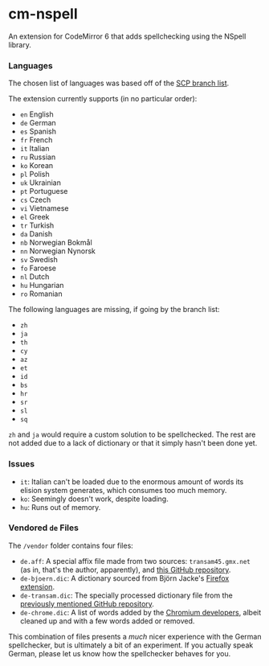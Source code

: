 # cm-nspell

An extension for CodeMirror 6 that adds spellchecking using the NSpell library.

### Languages

The chosen list of languages was based off of the [SCP branch list](http://o5command-int.wikidot.com/branch-list).

The extension currently supports (in no particular order):
* `en` English
* `de` German
* `es` Spanish
* `fr` French
* `it` Italian
* `ru` Russian
* `ko` Korean
* `pl` Polish
* `uk` Ukrainian
* `pt` Portuguese
* `cs` Czech
* `vi` Vietnamese
* `el` Greek
* `tr` Turkish
* `da` Danish
* `nb` Norwegian Bokmål
* `nn` Norwegian Nynorsk
* `sv` Swedish
* `fo` Faroese
* `nl` Dutch
* `hu` Hungarian
* `ro` Romanian

The following languages are missing, if going by the branch list:
* `zh`
* `ja`
* `th`
* `cy`
* `az`
* `et`
* `id`
* `bs`
* `hr`
* `sr`
* `sl`
* `sq`

`zh` and `ja` would require a custom solution to be spellchecked. The rest are not added due to a lack of dictionary or that it simply hasn't been done yet.

### Issues

* `it`: Italian can't be loaded due to the enormous amount of words its elision system generates, which consumes too much memory.
* `ko`: Seemingly doesn't work, despite loading.
* `hu`: Runs out of memory.

### Vendored `de` Files

The `/vendor` folder contains four files:
* `de.aff`: A special affix file made from two sources: `transam45.gmx.net` (as in, that's the author, apparently), and [this GitHub repository](https://github.com/vpikulik/hunspell_de_compounds).
* `de-bjoern.dic`: A dictionary sourced from Björn Jacke's [Firefox extension](https://addons.mozilla.org/en-US/firefox/addon/german-dictionary-de_de-for-sp/?utm_source=addons.mozilla.org&utm_medium=referral&utm_content=search).
* `de-transam.dic`: The specially processed dictionary file from the [previously mentioned GitHub repository](https://github.com/vpikulik/hunspell_de_compounds).
* `de-chrome.dic`: A list of words added by the [Chromium developers](https://chromium.googlesource.com/chromium/deps/hunspell_dictionaries/+/refs/heads/main), albeit cleaned up and with a few words added or removed.

This combination of files presents a _much_ nicer experience with the German spellchecker, but is ultimately a bit of an experiment. If you actually speak German, please let us know how the spellchecker behaves for you.
